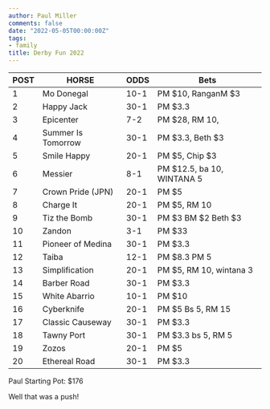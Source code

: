 ```yaml
---
author: Paul Miller
comments: false
date: "2022-05-05T00:00:00Z"
tags:
- family
title: Derby Fun 2022
---
```


|POST | HORSE| ODDS | Bets
---|---|---|---
|1|	Mo Donegal|	10-1| PM $10, RanganM $3
2	|Happy Jack|	30-1| PM $3.3
3	|Epicenter|	7-2 |  PM $28, RM 10, 
4	|Summer Is Tomorrow|	30-1 | PM $3.3, Beth $3
5	|Smile Happy|	20-1 | PM $5, Chip $3
6	|Messier|	8-1 | PM $12.5, ba 10, WINTANA 5
7	|Crown Pride (JPN)|	20-1 | PM $5
8	| Charge It|	20-1  | PM $5, RM 10
9	|Tiz the Bomb|	30-1 | PM $3 BM $2 Beth $3
10	|Zandon|	3-1 | PM $33 
11	|Pioneer of Medina|	30-1| PM $3.3
12	|Taiba|	12-1 | PM $8.3 PM 5
13	|Simplification|	20-1 | PM $5, RM 10, wintana 3
14	|Barber Road|	30-1 | PM $3.3
15	|White Abarrio|	10-1 | PM $10
16	|Cyberknife|	20-1  | PM $5 Bs 5, RM 15
17	|Classic Causeway|	30-1 | PM $3.3
18	|Tawny Port|	30-1 | PM $3.3 bs 5, RM 5
19	|Zozos|	20-1 | PM $5
20	|Ethereal Road|	30-1 | PM $3.3

Paul Starting Pot: $176

Well that was a push!
